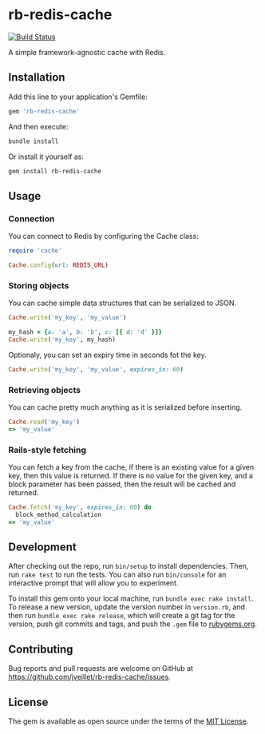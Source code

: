 # rb-redis-cache

[![Build Status](https://github.com/jveillet/rb-redis-cache/workflows/CI/badge.svg)](https://github.com/rb-redis-cache/actions)

A simple framework-agnostic cache with Redis.

## Installation

Add this line to your application's Gemfile:

```ruby
gem 'rb-redis-cache'
```

And then execute:

```bash
bundle install
```

Or install it yourself as:

```bash
gem install rb-redis-cache
```

## Usage

### Connection

You can connect to Redis by configuring the Cache class:

```ruby
require 'cache'

Cache.config(url: REDIS_URL)
```

### Storing objects

You can cache simple data structures that can be serialized to JSON.

```ruby
Cache.write('my_key', 'my_value')
```

```ruby
my_hash = {a: 'a', b: 'b', c: [{ d: 'd' }]}
Cache.write('my_key', my_hash)
```

Optionaly, you can set an expiry time in seconds fot the key.

```ruby
Cache.write('my_key', 'my_value', expires_in: 60)
```

### Retrieving objects

You can cache pretty much anything as it is serialized before inserting.

```ruby
Cache.read('my_key')
=> 'my_value'
```

### Rails-style fetching

You can fetch a key from the cache, if there is an existing value for a given key, then this value is returned.
If there is no value for the given key, and a block parameter has been passed, then the result will be cached and returned.

```ruby
Cache.fetch('my_key', expires_in: 60) do
  block_method_calculation
=> 'my_value'
```

## Development

After checking out the repo, run `bin/setup` to install dependencies. Then, run `rake test` to run the tests. You can also run `bin/console` for an interactive prompt that will allow you to experiment.

To install this gem onto your local machine, run `bundle exec rake install`. To release a new version, update the version number in `version.rb`, and then run `bundle exec rake release`, which will create a git tag for the version, push git commits and tags, and push the `.gem` file to [rubygems.org](https://rubygems.org).

## Contributing

Bug reports and pull requests are welcome on GitHub at https://github.com/jveillet/rb-redis-cache/issues.

## License

The gem is available as open source under the terms of the [MIT License](https://opensource.org/licenses/MIT).
